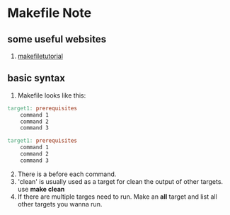 # Makefile Note

## some useful websites

1. [makefiletutorial](https://makefiletutorial.com)

## basic syntax

1. Makefile looks like this:

```makefile
target1: prerequisites
    command 1
    command 2
    command 3

target1: prerequisites
    command 1
    command 2
    command 3
```

2. There is a <tab> before each command.
3. 'clean' is usually used as a target for clean the output of other targets. use **make clean**
4. If there are multiple targes need to run. Make an **all** target and list all other targets you wanna run.
